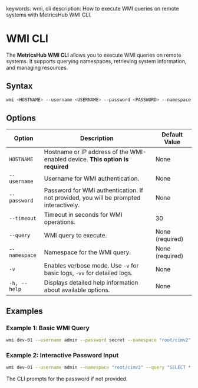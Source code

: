 keywords: wmi, cli
description: How to execute WMI queries on remote systems with MetricsHub WMI CLI.

# WMI CLI

The **MetricsHub WMI CLI** allows you to execute WMI queries on remote systems. It supports querying namespaces, retrieving system information, and managing resources.

## Syntax

```bash
wmi <HOSTNAME> --username <USERNAME> --password <PASSWORD> --namespace <NAMESPACE> --query <QUERY> --timeout <TIMEOUT>
```

## Options

| Option        | Description                                                                           | Default Value   |
| ------------- | ------------------------------------------------------------------------------------- | --------------- |
| `HOSTNAME`    | Hostname or IP address of the WMI-enabled device. **This option is required**         | None            |
| `--username`  | Username for WMI authentication.                                                      | None            |
| `--password`  | Password for WMI authentication. If not provided, you will be prompted interactively. | None            |
| `--timeout`   | Timeout in seconds for WMI operations.                                                | 30              |
| `--query`     | WMI query to execute.                                                                 | None (required) |
| `--namespace` | Namespace for the WMI query.                                                          | None (required) |
| `-v`          | Enables verbose mode. Use `-v` for basic logs, `-vv` for detailed logs.               | None            |
| `-h, --help`  | Displays detailed help information about available options.                           | None            |

## Examples

### Example 1: Basic WMI Query

```bash
wmi dev-01 --username admin --password secret --namespace "root/cimv2" --query "SELECT * FROM Win32_OperatingSystem" --timeout 30
```

### Example 2: Interactive Password Input

```bash
wmi dev-01 --username admin --namespace "root/cimv2" --query "SELECT * FROM CIM_ManagedElement"
```

The CLI prompts for the password if not provided.
